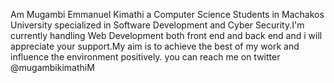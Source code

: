  Am Mugambi Emmanuel Kimathi a Computer Science Students in Machakos University specialized in Software Development and Cyber Security.I'm currently handling Web Development both 
front end and back end and i will appreciate your support.My aim is to achieve the best of my work and influence the environment positively. you can reach me on twitter @mugambikimathiM

<!---
MugambiK/MugambiK is a ✨ special ✨ repository because its `README.md` (this file) appears on your GitHub profile.
You can click the Preview link to take a look at your changes.
--->
